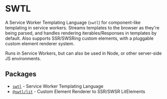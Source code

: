 # SWTL

A Service Worker Templating Language (`swtl`) for component-like templating in service workers. Streams templates to the browser as they're being parsed, and handles rendering iterables/Responses in templates by default. Also supports SSR/SWSRing custom elements, with a pluggable custom element renderer system.

Runs in Service Workers, but can also be used in Node, or other server-side JS environments.


## Packages

- [`swtl`](./packages/core) - Service Worker Templating Language
- [`@swtl/lit`](./packages/lit) - Custom Element Renderer to SSR/SWSR LitElements